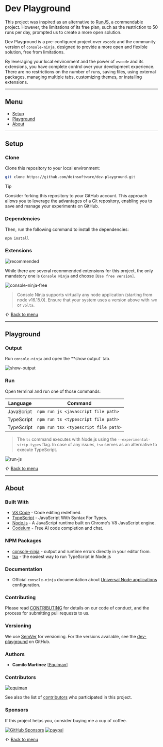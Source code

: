 # Dev Playground

This project was inspired as an alternative to [RunJS](https://runjs.app/), a commendable project. However, the limitations of its free plan, such as the restriction to 50 runs per day, prompted us to create a more open solution.

Dev Playground is a pre-configured project over `vscode` and the community version of `console-ninja`, designed to provide a more open and flexible solution, free from limitations.

By leveraging your local environment and the power of `vscode` and its extensions, you have complete control over your development experience. There are no restrictions on the number of runs, saving files, using external packages, managing multiple tabs, customizing themes, or installing extensions.

---

## Menu

- [Setup](#setup)
- [Playground](#playground)
- [About](#about)

---

## Setup

### Clone

Clone this repository to your local environment:

```bash
git clone https://github.com/deinsoftware/dev-playground.git
```

> [!TIP]
> Consider forking this repository to your GitHub account. This approach allows you to leverage the advantages of a Git repository, enabling you to save and manage your experiments on GitHub.

### Dependencies

Then, run the following command to install the dependencies:

```bash
npm install
```

### Extensions

![recommended](.github/assets/extensions.png)

While there are several recommended extensions for this project, the only mandatory one is `Console Ninja` and choose `[Use free version]`.

![console-ninja-free](.github/assets/console-ninja-free.png)

> Console Ninja supports virtually any node application (starting from node v16.15.0). Ensure that your system uses a version above with `nvm` or `volta`.

⇧ [Back to menu](#menu)

---

## Playground

### Output

Run `console-ninja` and open the **show output` tab.

![show-output](.github/assets/show-output.gif)

### Run

Open terminal and run one of those commands:

| Language   | Command                              |
| ---------- | ------------------------------------ |
| JavaScript | `npm run js <javascript file path>`  |
| TypeScript | `npm run ts <typescript file path>`  |
| TypeScript | `npm run tsx <typescript file path>` |

> The `ts` command executes with Node.js using the `--experimental-strip-types` flag. In case of any issues, `tsx` serves as an alternative to execute TypeScript.

![run-js](.github/assets/run-js.gif)

⇧ [Back to menu](#menu)

---

## About

### Built With

- [VS Code](https://code.visualstudio.com/) - Code editing redefined.
- [TypeScript](https://www.typescriptlang.org) - JavaScript With Syntax For Types.
- [Node.js](https://nodejs.org/) - A JavaScript runtime built on Chrome's V8 JavaScript engine.
- [Codeium](https://codeium.com/) - Free AI code completion and chat.

### NPM Packages

- [console-ninja](https://www.npmjs.com/package/console-ninja) - output and runtime errors directly in your editor from.
- [tsx](https://www.npmjs.com/package/tsx) - the easiest way to run TypeScript in Node.js

### Documentation

- Official `console-ninja` documentation about [Universal Node applications](https://github.com/wallabyjs/console-ninja?tab=readme-ov-file#universal-node-applications) configuration.

### Contributing

Please read [CONTRIBUTING](CONTRIBUTING.md) for details on our code of conduct, and the process for submitting pull requests to us.

### Versioning

We use [SemVer](http://semver.org/) for versioning. For the versions available, see the [dev-playground](https://github.com/deinsoftware/dev-playground/tags) on GitHub.

### Authors

- **Camilo Martinez** [[Equiman](http://github.com/equiman)]

### Contributors

[![equiman](https://avatars.githubusercontent.com/u/933393?s=60&v=4)](https://github.com/equiman)

See also the list of [contributors](https://github.com/deinsoftware/dev-playground/contributors) who participated in this project.

### Sponsors

If this project helps you, consider buying me a cup of coffee.

[![GitHub Sponsors](https://img.shields.io/badge/-GitHub%20Sponsors-gray?style=flat&labelColor=171515&logo=github&logoColor=white&link=https://github.com/sponsors/deinsoftware)](https://github.com/sponsors/deinsoftware)
[![paypal](https://img.shields.io/badge/-PayPal-gray?style=flat&labelColor=00457C&logo=paypal&logoColor=white&link=https://paypal.me/equiman/3)](https://paypal.me/equiman/3)

⇧ [Back to menu](#menu)
